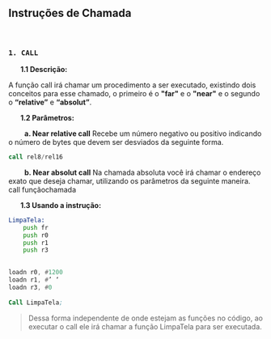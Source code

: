 ## Instruções de Chamada

<br>

### **`1. CALL`**

&nbsp; &nbsp; &nbsp; **1.1 Descrição:**

A função call irá chamar um procedimento a ser executado, existindo dois conceitos para esse chamado, o primeiro é o **"far"** e  o **"near"** e o segundo o **“relative”** e **“absolut”**.
 

&nbsp; &nbsp; &nbsp; **1.2 Parâmetros:**

&nbsp; &nbsp; &nbsp; &nbsp; **a. Near relative call**
Recebe um número negativo ou positivo indicando o número de bytes  que devem ser desviados da seguinte forma.

```asm
call rel8/rel16
```

&nbsp; &nbsp; &nbsp; &nbsp; **b. Near absolut call**
Na chamada absoluta você irá chamar o endereço exato que deseja chamar, utilizando os parâmetros da seguinte maneira.
call funçãochamada
 
&nbsp; &nbsp; &nbsp; **1.3 Usando a instrução:**

```asm
LimpaTela:
	push fr
	push r0
	push r1
	push r3

 
loadn r0, #1200
loadn r1, #’ ‘
loadn r3, #0
 
Call LimpaTela;
```

> Dessa forma independente de onde estejam as funções no código, ao executar o call ele irá chamar a função LimpaTela para ser executada.


<br>
